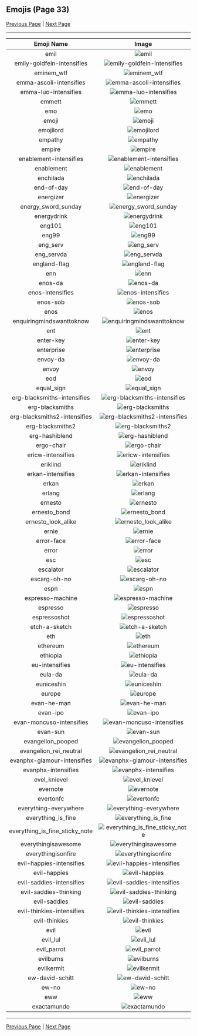 
## Emojis (Page 33)

[Previous Page](/docs/hc/page-d-0032.md)
  | [Next Page](/docs/hc/page-e-0034.md)

<hr />

|Emoji Name|Image|
| :-: | :-: |
|emil| ![emil](/emojis/hc/emil.png)|
|emily-goldfein-intensifies| ![emily-goldfein-intensifies](/emojis/hc/emily-goldfein-intensifies.gif)|
|eminem_wtf| ![eminem_wtf](/emojis/hc/eminem_wtf.gif)|
|emma-ascoli-intensifies| ![emma-ascoli-intensifies](/emojis/hc/emma-ascoli-intensifies.gif)|
|emma-luo-intensifies| ![emma-luo-intensifies](/emojis/hc/emma-luo-intensifies.gif)|
|emmett| ![emmett](/emojis/hc/emmett.jpg)|
|emo| ![emo](/emojis/hc/emo.gif)|
|emoji| ![emoji](/emojis/hc/emoji.png)|
|emojilord| ![emojilord](/emojis/hc/emojilord.jpg)|
|empathy| ![empathy](/emojis/hc/empathy.jpg)|
|empire| ![empire](/emojis/hc/empire.png)|
|enablement-intensifies| ![enablement-intensifies](/emojis/hc/enablement-intensifies.gif)|
|enablement| ![enablement](/emojis/hc/enablement.png)|
|enchilada| ![enchilada](/emojis/hc/enchilada.png)|
|end-of-day| ![end-of-day](/emojis/hc/end-of-day.png)|
|energizer| ![energizer](/emojis/hc/energizer.gif)|
|energy_sword_sunday| ![energy_sword_sunday](/emojis/hc/energy_sword_sunday.png)|
|energydrink| ![energydrink](/emojis/hc/energydrink.png)|
|eng101| ![eng101](/emojis/hc/eng101.gif)|
|eng99| ![eng99](/emojis/hc/eng99.gif)|
|eng_serv| ![eng_serv](/emojis/hc/eng_serv.png)|
|eng_servda| ![eng_servda](/emojis/hc/eng_servda.png)|
|england-flag| ![england-flag](/emojis/hc/england-flag.png)|
|enn| ![enn](/emojis/hc/enn.png)|
|enos-da| ![enos-da](/emojis/hc/enos-da.png)|
|enos-intensifies| ![enos-intensifies](/emojis/hc/enos-intensifies.gif)|
|enos-sob| ![enos-sob](/emojis/hc/enos-sob.png)|
|enos| ![enos](/emojis/hc/enos.png)|
|enquiringmindswanttoknow| ![enquiringmindswanttoknow](/emojis/hc/enquiringmindswanttoknow.png)|
|ent| ![ent](/emojis/hc/ent.png)|
|enter-key| ![enter-key](/emojis/hc/enter-key.png)|
|enterprise| ![enterprise](/emojis/hc/enterprise.jpg)|
|envoy-da| ![envoy-da](/emojis/hc/envoy-da.png)|
|envoy| ![envoy](/emojis/hc/envoy.png)|
|eod| ![eod](/emojis/hc/eod.png)|
|equal_sign| ![equal_sign](/emojis/hc/equal_sign.png)|
|erg-blacksmiths-intensifies| ![erg-blacksmiths-intensifies](/emojis/hc/erg-blacksmiths-intensifies.gif)|
|erg-blacksmiths| ![erg-blacksmiths](/emojis/hc/erg-blacksmiths.png)|
|erg-blacksmiths2-intensifies| ![erg-blacksmiths2-intensifies](/emojis/hc/erg-blacksmiths2-intensifies.gif)|
|erg-blacksmiths2| ![erg-blacksmiths2](/emojis/hc/erg-blacksmiths2.png)|
|erg-hashiblend| ![erg-hashiblend](/emojis/hc/erg-hashiblend.png)|
|ergo-chair| ![ergo-chair](/emojis/hc/ergo-chair.jpg)|
|ericw-intensifies| ![ericw-intensifies](/emojis/hc/ericw-intensifies.gif)|
|eriklind| ![eriklind](/emojis/hc/eriklind.jpg)|
|erkan-intensifies| ![erkan-intensifies](/emojis/hc/erkan-intensifies.gif)|
|erkan| ![erkan](/emojis/hc/erkan.png)|
|erlang| ![erlang](/emojis/hc/erlang.png)|
|ernesto| ![ernesto](/emojis/hc/ernesto.jpg)|
|ernesto_bond| ![ernesto_bond](/emojis/hc/ernesto_bond.png)|
|ernesto_look_alike| ![ernesto_look_alike](/emojis/hc/ernesto_look_alike.jpg)|
|ernie| ![ernie](/emojis/hc/ernie.png)|
|error-face| ![error-face](/emojis/hc/error-face.png)|
|error| ![error](/emojis/hc/error.jpg)|
|esc| ![esc](/emojis/hc/esc.png)|
|escalator| ![escalator](/emojis/hc/escalator.jpg)|
|escarg-oh-no| ![escarg-oh-no](/emojis/hc/escarg-oh-no.gif)|
|espn| ![espn](/emojis/hc/espn.png)|
|espresso-machine| ![espresso-machine](/emojis/hc/espresso-machine.gif)|
|espresso| ![espresso](/emojis/hc/espresso.jpg)|
|espressoshot| ![espressoshot](/emojis/hc/espressoshot.jpg)|
|etch-a-sketch| ![etch-a-sketch](/emojis/hc/etch-a-sketch.gif)|
|eth| ![eth](/emojis/hc/eth.png)|
|ethereum| ![ethereum](/emojis/hc/ethereum.png)|
|ethiopia| ![ethiopia](/emojis/hc/ethiopia.png)|
|eu-intensifies| ![eu-intensifies](/emojis/hc/eu-intensifies.gif)|
|eula-da| ![eula-da](/emojis/hc/eula-da.png)|
|euniceshin| ![euniceshin](/emojis/hc/euniceshin.png)|
|europe| ![europe](/emojis/hc/europe.png)|
|evan-he-man| ![evan-he-man](/emojis/hc/evan-he-man.png)|
|evan-ipo| ![evan-ipo](/emojis/hc/evan-ipo.jpg)|
|evan-moncuso-intensifies| ![evan-moncuso-intensifies](/emojis/hc/evan-moncuso-intensifies.gif)|
|evan-sun| ![evan-sun](/emojis/hc/evan-sun.png)|
|evangelion_pooped| ![evangelion_pooped](/emojis/hc/evangelion_pooped.png)|
|evangelion_rei_neutral| ![evangelion_rei_neutral](/emojis/hc/evangelion_rei_neutral.png)|
|evanphx-glamour-intensifies| ![evanphx-glamour-intensifies](/emojis/hc/evanphx-glamour-intensifies.gif)|
|evanphx-intensifies| ![evanphx-intensifies](/emojis/hc/evanphx-intensifies.gif)|
|evel_knievel| ![evel_knievel](/emojis/hc/evel_knievel.jpg)|
|evernote| ![evernote](/emojis/hc/evernote.png)|
|evertonfc| ![evertonfc](/emojis/hc/evertonfc.png)|
|everything-everywhere| ![everything-everywhere](/emojis/hc/everything-everywhere.png)|
|everything_is_fine| ![everything_is_fine](/emojis/hc/everything_is_fine.gif)|
|everything_is_fine_sticky_note| ![everything_is_fine_sticky_note](/emojis/hc/everything_is_fine_sticky_note.png)|
|everythingisawesome| ![everythingisawesome](/emojis/hc/everythingisawesome.png)|
|everythingisonfire| ![everythingisonfire](/emojis/hc/everythingisonfire.gif)|
|evil-happies-intensifies| ![evil-happies-intensifies](/emojis/hc/evil-happies-intensifies.gif)|
|evil-happies| ![evil-happies](/emojis/hc/evil-happies.png)|
|evil-saddies-intensifies| ![evil-saddies-intensifies](/emojis/hc/evil-saddies-intensifies.gif)|
|evil-saddies-thinking| ![evil-saddies-thinking](/emojis/hc/evil-saddies-thinking.png)|
|evil-saddies| ![evil-saddies](/emojis/hc/evil-saddies.png)|
|evil-thinkies-intensifies| ![evil-thinkies-intensifies](/emojis/hc/evil-thinkies-intensifies.gif)|
|evil-thinkies| ![evil-thinkies](/emojis/hc/evil-thinkies.png)|
|evil| ![evil](/emojis/hc/evil.png)|
|evil_lul| ![evil_lul](/emojis/hc/evil_lul.png)|
|evil_parrot| ![evil_parrot](/emojis/hc/evil_parrot.gif)|
|evilburns| ![evilburns](/emojis/hc/evilburns.png)|
|evilkermit| ![evilkermit](/emojis/hc/evilkermit.png)|
|ew-david-schitt| ![ew-david-schitt](/emojis/hc/ew-david-schitt.png)|
|ew-no| ![ew-no](/emojis/hc/ew-no.png)|
|eww| ![eww](/emojis/hc/eww.gif)|
|exactamundo| ![exactamundo](/emojis/hc/exactamundo.jpg)|

<hr/>

[Previous Page](/docs/hc/page-d-0032.md)
  | [Next Page](/docs/hc/page-e-0034.md)